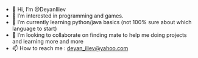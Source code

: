 - 👋 Hi, I’m @DeyanIliev
- 👀 I’m interested in programming and games.
- 🌱 I’m currently learning python/java basics (not 100% sure about which language to start)
- 💞️ I’m looking to collaborate on finding mate to help me doing projects and learning more and more
- 📫 How to reach me : deyan_iliev@yahoo.com

<!---
DeyanIliev/DeyanIliev is a ✨ special ✨ repository because its `README.md` (this file) appears on your GitHub profile.
You can click the Preview link to take a look at your changes.
--->
